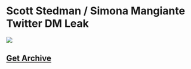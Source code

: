 <h1>Scott Stedman / Simona Mangiante Twitter DM Leak</h1>
<a href="https://stedmanwatch.github.io/Scott-Stedman-Simona-Mangiante-Twitter-DM/" target="_blank"><img src="https://raw.githubusercontent.com/StedmanWatch/Scott-Stedman-vs.-Simona-Mangiante/main/images/og_image.png"/></a>
<h2><a href="https://stedmanwatch.github.io/Scott-Stedman-Simona-Mangiante-Twitter-DM/" target="_blank">Get Archive</a></h2>
